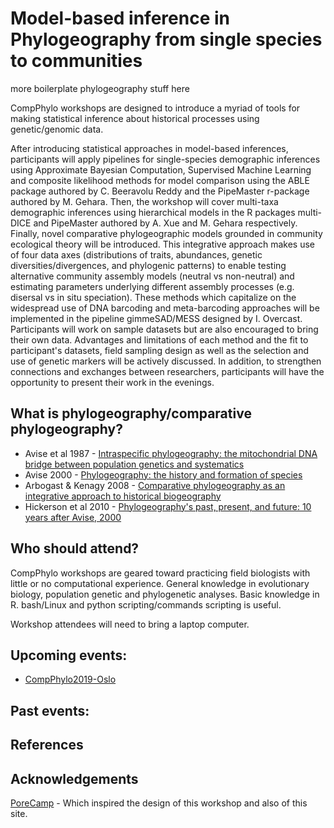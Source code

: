 # Model-based inference in Phylogeography from single species to communities

more boilerplate phylogeography stuff here

CompPhylo workshops are designed to introduce a myriad of tools for making statistical
inference about historical processes using genetic/genomic data.

After introducing statistical approaches in model-based inferences, participants will apply pipelines for single-species demographic inferences using Approximate Bayesian Computation, Supervised Machine Learning and composite likelihood methods for model comparison using the ABLE package authored by C. Beeravolu Reddy and the PipeMaster r-package authored by M. Gehara. Then, the workshop will cover multi-taxa demographic inferences using hierarchical models in the R packages multi-DICE and PipeMaster authored by A. Xue and M. Gehara respectively. Finally, novel comparative phylogeographic models grounded in community ecological theory will be introduced. This integrative approach makes use of four data axes (distributions of traits, abundances, genetic diversities/divergences, and phylogenic patterns) to enable testing alternative community assembly models (neutral vs non-neutral) and estimating parameters underlying different assembly processes (e.g. disersal vs in situ speciation). These methods which capitalize on the widespread use of DNA barcoding and meta-barcoding approaches will be implemented in the pipeline gimmeSAD/MESS designed by I. Overcast. Participants will work on sample datasets but are also encouraged to bring their own data. Advantages and limitations of each method and the fit to participant's datasets, field sampling design as well as the selection and use of genetic markers will be actively discussed. In addition, to strengthen connections and exchanges between researchers, participants will have the opportunity to present their work in the evenings.

## What is phylogeography/comparative phylogeography?

* Avise et al 1987 - [Intraspecific phylogeography: the mitochondrial DNA bridge between population genetics and systematics](https://www.annualreviews.org/doi/abs/10.1146/annurev.es.18.110187.002421?casa_token=SX6e0jhz_4AAAAAA%3AUL0JkNNGtYflMzIK3Ms599rVgKaSP5pZtJzN_b_4jPcWKYN7IYiBujLi4PdVlqVnNuxcWBxXfNI&journalCode=ecolsys.1)
* Avise 2000 - [Phylogeography: the history and formation of species](https://books.google.com/books?hl=en&lr=&id=lA7YWH4M8FUC&oi=fnd&pg=PA1&dq=phylogeography+avise+2000&ots=LxuM-7oQbK&sig=tb1___1H_c2cc-VEMRQvUHP0keM#v=onepage&q=phylogeography%20avise%202000&f=false)
* Arbogast & Kenagy 2008 - [Comparative phylogeography as an integrative approach to historical biogeography](https://onlinelibrary.wiley.com/doi/full/10.1046/j.1365-2699.2001.00594.x)
* Hickerson et al 2010 - [Phylogeography's past, present, and future: 10 years after Avise, 2000](https://www.sciencedirect.com/science/article/pii/S105579030900373X)

## Who should attend?
CompPhylo workshops are geared toward practicing field biologists with little
or no computational experience. General knowledge in evolutionary biology, 
population genetic and phylogenetic analyses. Basic knowledge in R. bash/Linux 
and python scripting/commands scripting is useful.

Workshop attendees will need to bring a laptop computer.

## Upcoming events:
* [CompPhylo2019-Oslo](Oslo2019/index.md)

## Past events:

## References

## Acknowledgements

[PoreCamp](https://porecamp.github.io/) - Which inspired the design of this workshop and also of this site.
